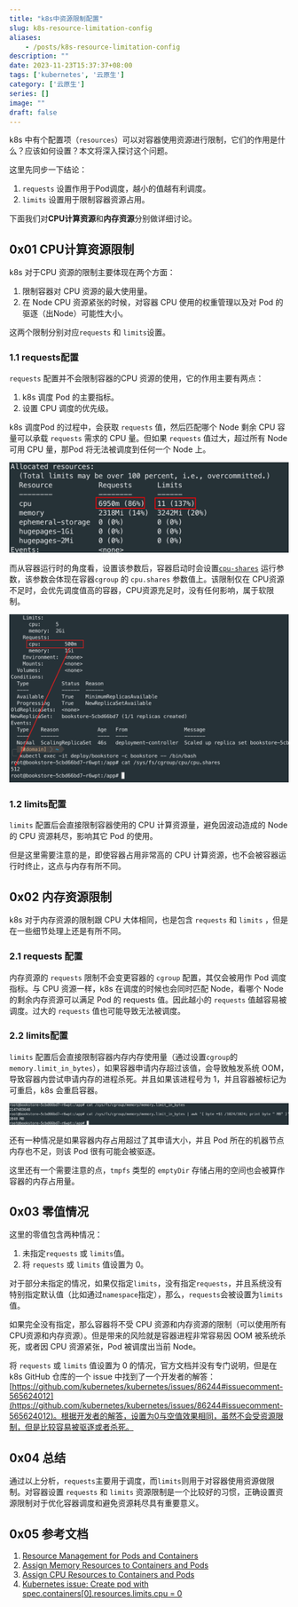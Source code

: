 ```yaml
---
title: "k8s中资源限制配置"
slug: k8s-resource-limitation-config
aliases:
    - /posts/k8s-resource-limitation-config
description: ""
date: 2023-11-23T15:37:37+08:00
tags: ['kubernetes', '云原生']
category: ['云原生']
series: []
image: ""
draft: false
---
```


k8s 中有个配置项（`resources`）可以对容器使用资源进行限制，它们的作用是什么？应该如何设置？本文将深入探讨这个问题。

这里先同步一下结论：

1. `requests` 设置作用于Pod调度，越小的值越有利调度。
2. `limits` 设置用于限制容器资源占用。

下面我们对**CPU计算资源**和**内存资源**分别做详细讨论。

## 0x01 CPU计算资源限制

k8s 对于CPU 资源的限制主要体现在两个方面：

1. 限制容器对 CPU 资源的最大使用量。
2. 在 Node CPU 资源紧张的时候，对容器 CPU 使用的权重管理以及对 Pod 的驱逐（出Node）可能性大小。

这两个限制分别对应`requests` 和 `limits`设置。

### 1.1 requests配置

`requests` 配置并不会限制容器的CPU 资源的使用，它的作用主要有两点：

1. k8s 调度 Pod 的主要指标。
2. 设置 CPU 调度的优先级。

k8s 调度Pod 的过程中，会获取 `requests` 值，然后匹配哪个 Node 剩余 CPU 容量可以承载 `requests` 需求的 CPU 量。但如果 `requests` 值过大，超过所有 Node 可用 CPU 量，那Pod 将无法被调度到任何一个 Node 上。

![Node已经分配的资源](./k8s-resource-limitation-config/01-node-allocated-resources.png)

而从容器运行时的角度看，设置该参数后，容器启动时会设置[`cpu-shares`](https://docs.docker.com/config/containers/resource_constraints/#configure-the-default-cfs-scheduler) 运行参数，该参数会体现在容器`cgroup` 的 `cpu.shares` 参数值上。该限制仅在 CPU资源不足时，会优先调度值高的容器，CPU资源充足时，没有任何影响，属于软限制。

![容器中查看 cpu.shares 值](./k8s-resource-limitation-config/02-container-cgroup-cpu.shares.png)

### 1.2 limits配置

`limits` 配置后会直接限制容器使用的 CPU 计算资源量，避免因波动造成的 Node 的 CPU 资源耗尽，影响其它 Pod 的使用。

但是这里需要注意的是，即使容器占用非常高的 CPU 计算资源，也不会被容器运行时终止，这点与内存有所不同。

## 0x02 内存资源限制

k8s 对于内存资源的限制跟 CPU 大体相同，也是包含 `requests` 和 `limits` ，但是在一些细节处理上还是有所不同。

### 2.1 requests 配置

内存资源的 `requests` 限制不会变更容器的 `cgroup` 配置，其仅会被用作 Pod 调度指标。与 CPU 资源一样，k8s 在调度的时候也会同时匹配 Node，看哪个 Node 的剩余内存资源可以满足 Pod 的 requests 值。因此越小的 `requests` 值越容易被调度。过大的 `requests` 值也可能导致无法被调度。

### 2.2 limits配置

`limits` 配置后会直接限制容器内存内存使用量（通过设置`cgroup`的`memory.limit_in_bytes`），如果容器申请内存超过该值，会导致触发系统 OOM，导致容器内尝试申请内存的进程杀死。并且如果该进程号为 1，并且容器被标记为可重启，k8s 会重启容器。

![查看容器 cgroup 内存限制配置](./k8s-resource-limitation-config/03-container-cgroup-memory-limit.png)

还有一种情况是如果容器内存占用超过了其申请大小，并且 Pod 所在的机器节点内存也不足，则该 Pod 很有可能会被驱逐。

这里还有一个需要注意的点，`tmpfs` 类型的 `emptyDir` 存储占用的空间也会被算作容器的内存占用量。

## 0x03 零值情况

这里的零值包含两种情况：

1. 未指定`requests` 或 `limits`值。
2. 将 `requests` 或 `limits` 值设置为 0。

对于部分未指定的情况，如果仅指定`limits`，没有指定`requests`，并且系统没有特别指定默认值（比如通过`namespace`指定），那么，`requests`会被设置为`limits`值。

如果完全没有指定，那么容器将不受 CPU 资源和内存资源的限制（可以使用所有CPU资源和内存资源）。但是带来的风险就是容器进程非常容易因 OOM 被系统杀死，或者因 CPU 资源紧张，Pod 被调度出当前 Node。

将 `requests` 或 `limits` 值设置为 0 的情况，官方文档并没有专门说明，但是在 k8s GitHub 仓库的一个 issue 中找到了一个开发者的解答：[https://github.com/kubernetes/kubernetes/issues/86244#issuecomment-565624012](https://github.com/kubernetes/kubernetes/issues/86244#issuecomment-565624012)。根据开发者的解答，设置为0与空值效果相同，虽然不会受资源限制，但是比较容易被驱逐或者杀死。

## 0x04 总结

通过以上分析，`requests`主要用于调度，而`limits`则用于对容器使用资源做限制。对容器设置 `requests` 和 `limits` 资源限制是一个比较好的习惯，正确设置资源限制对于优化容器调度和避免资源耗尽具有重要意义。

## 0x05 参考文档

1. [Resource Management for Pods and Containers](https://kubernetes.io/docs/concepts/configuration/manage-resources-containers/)
2. [Assign Memory Resources to Containers and Pods](https://kubernetes.io/docs/tasks/configure-pod-container/assign-memory-resource/)
3. [Assign CPU Resources to Containers and Pods](https://kubernetes.io/docs/tasks/configure-pod-container/assign-cpu-resource/)
4. [Kubernetes issue: Create pod with spec.containers[0].resources.limits.cpu = 0](https://github.com/kubernetes/kubernetes/issues/86244#issuecomment-565624012)

